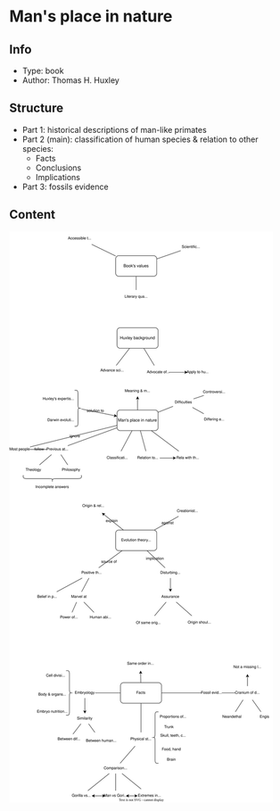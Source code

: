 # Man's place in nature

## Info
- Type: book
- Author: Thomas H. Huxley

## Structure
- Part 1: historical descriptions of man-like primates
- Part 2 (main): classification of human species & relation to other species:
  - Facts
  - Conclusions
  - Implications
- Part 3: fossils evidence

## Content
<img src="resources/mans-place-in-nature.drawio.svg"/>
